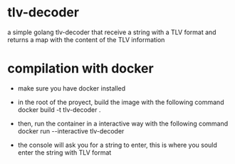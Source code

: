 # tlv-decoder

a simple golang tlv-decoder that receive a string with a TLV format and returns a map with the content of the TLV information

# compilation with docker

- make sure you have docker installed

- in the root of the proyect, build the image with the following command docker build -t tlv-decoder .

- then, run the container in a interactive way with the following command docker run --interactive tlv-decoder

- the console will ask you for a string to enter, this is where you sould enter the string with TLV format
